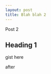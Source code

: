```yaml
---
layout: post
title: Blah blah 2
---
```


Post 2

Heading 1
---------

gist here
<script src="https://gist.github.com/1941050.js?file=install">
// <![CDATA[

// ]]]]]]><![CDATA[><![CDATA[>
// ]]]]><![CDATA[>]]>
</script>

	
after